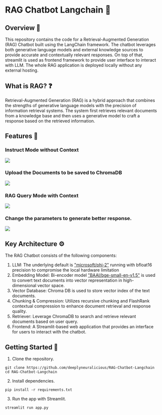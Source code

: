 # RAG Chatbot Langchain 🔗

## Overview 🔎
This repository contains the code for a Retrieval-Augmented Generation (RAG) Chatbot built using the LangChain framework. The chatbot leverages both generative language models and external knowledge sources to provide accurate and contextually relevant responses. On top of that, streamlit is used as frontend framework to provide user interface to interact with LLM. The whole RAG application is deployed locally without any external hosting.

## What is RAG? ❓
Retrieval-Augmented Generation (RAG) is a hybrid approach that combines the strengths of generative language models with the precision of information retrieval systems. The system first retrieves relevant documents from a knowledge base and then uses a generative model to craft a response based on the retrieved information.

## Features 👑
### Instruct Mode without Context
![](https://github.com/deeplyneuralicious/RAG-Chatbot-Langchain/blob/main/img/Normal%20Instruct%20mode.gif)

### Upload the Documents to be saved to ChromaDB
![](https://github.com/deeplyneuralicious/RAG-Chatbot-Langchain/blob/main/img/Upload%20PDF%20document.gif)

### RAG Query Mode with Context
![](https://github.com/deeplyneuralicious/RAG-Chatbot-Langchain/blob/main/img/RAG.gif)

### Change the parameters to generate better response.
![](https://github.com/deeplyneuralicious/RAG-Chatbot-Langchain/blob/main/img/parameters.png)

## Key Architecture ⚙
The RAG Chatbot consists of the following components:
1. LLM:
   The underlying default is ["microsoft/phi-2"](https://huggingface.co/microsoft/phi-2) running with bfloat16 precision to compromise the local hardware limitation
2. Embedding Model:
   Bi-encoder model ["BAAI/bge-small-en-v1.5"](https://huggingface.co/BAAI/bge-small-en-v1.5) is used to convert text documents into vector representation in high-dimensional vector space.
3. Vector Database:
   Chroma DB is used to store vector index of the text documents.
4. Chunking & Compression:
   Utilizes recursive chunking and FlashRank contextual compression to enhance document retrieval and response quality.
5. Retriever:
   Leverage ChromaDB to search and retrieve relevant documents based on user query. 
6. Frontend:
   A Streamlit-based web application that provides an interface for users to interact with the chatbot.

## Getting Started 📌
1. Clone the repository.
```
git clone https://github.com/deeplyneuralicious/RAG-Chatbot-Langchain
cd RAG-Chatbot-Langchain
```
2. Install dependencies.
```
pip install -r requirements.txt
```
3. Run the app with Streamlit.
```
streamlit run app.py
```
